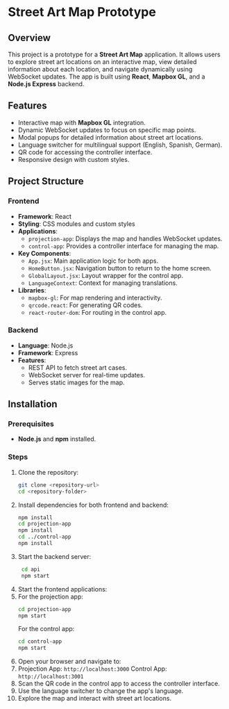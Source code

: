 # Street Art Map Prototype

## Overview

This project is a prototype for a **Street Art Map** application. It allows users to explore street art locations on an interactive map, view detailed information about each location, and navigate dynamically using WebSocket updates. The app is built using **React**, **Mapbox GL**, and a **Node.js Express** backend.

## Features

- Interactive map with **Mapbox GL** integration.
- Dynamic WebSocket updates to focus on specific map points.
- Modal popups for detailed information about street art locations.
- Language switcher for multilingual support (English, Spanish, German).
- QR code for accessing the controller interface.
- Responsive design with custom styles.

## Project Structure

### Frontend
- **Framework**: React
- **Styling**: CSS modules and custom styles
- **Applications**:
  - `projection-app`: Displays the map and handles WebSocket updates.
  - `control-app`: Provides a controller interface for managing the map.
- **Key Components**:
  - `App.jsx`: Main application logic for both apps.
  - `HomeButton.jsx`: Navigation button to return to the home screen.
  - `GlobalLayout.jsx`: Layout wrapper for the control app.
  - `LanguageContext`: Context for managing translations.
- **Libraries**:
  - `mapbox-gl`: For map rendering and interactivity.
  - `qrcode.react`: For generating QR codes.
  - `react-router-dom`: For routing in the control app.

### Backend
- **Language**: Node.js
- **Framework**: Express
- **Features**:
  - REST API to fetch street art cases.
  - WebSocket server for real-time updates.
  - Serves static images for the map.

## Installation

### Prerequisites
- **Node.js** and **npm** installed.

### Steps

1. Clone the repository:
   ```bash
   git clone <repository-url>
   cd <repository-folder>
   ```
2. Install dependencies for both frontend and backend:
   ```bash
   npm install
   cd projection-app
   npm install
   cd ../control-app
   npm install
   ```
3. Start the backend server:
   ```bash
    cd api
    npm start
    ```
4. Start the frontend applications:
5. For the projection app:
   ```bash
   cd projection-app
   npm start
   ```
   For the control app:
   ```bash
   cd control-app
   npm start
   ```
6. Open your browser and navigate to:
7. Projection App: `http://localhost:3000`
   Control App: `http://localhost:3001`
8. Scan the QR code in the control app to access the controller interface.
9. Use the language switcher to change the app's language.
10. Explore the map and interact with street art locations.
